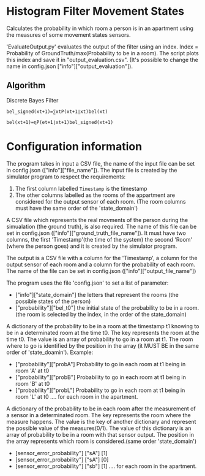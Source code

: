 # Histogram Filter Movement States

Calculates the probability in which room a person is in an apartment using the measures of some movement states sensors.

'EvaluateOutput.py' evaluates the output of the filter using an index. Index = Probability of GroundTruth/max(Probability to be in a room).
The script plots this index and save it in "output_evaluation.csv". 
(It's possible to change the name in config.json ["info"]["output_evaluation"]).


## Algorithm 

Discrete Bayes Filter

	bel_signed(xt+1)=∑xtP(xt+1∣xt)bel(xt)

	bel(xt+1)=ηP(et+1∣xt+1)bel_signed(xt+1)

# Configuration information

The program takes in input a CSV file, the name of the input file can be set in config.json (["info"]["file_name"]).
The input file is created by the simulator program to respect the requirements:

1. The first column labelled `Timestamp` is the timestamp
2. The other columns labelled as the rooms of the appartment are considered for the output sensor of each room. (The room columns must have the same order of the 'state_domain')

A CSV file which represents the real movments of the person during the simualation (the ground truth), is also required.
The name of this file can be set in config.json (["info"]["ground_truth_file_name"]).
It must have two columns, the first 'Timestamp'(the time of the system) the second 'Room' (where the person goes) and it is created by the simulator program.

The output is a CSV file with a column for the 'Timestamp', a column for the output sensor of each room and a column for the probability of each room. 
The name of the file can be set in config.json (["info"]["output_file_name"])

The program uses the file 'config.json' to set a list of parameter:
* ["info"]["state_domain"] the letters that represent the rooms (the possible states of the person)
* ["probability"]["bel_t0"] the initial state of the probability to be in a room. (the room is selected by the index, in the order of the state_domain)

A dictionary of the probability to be in a room at the timestamp t1 knowing to be in a determinated room at the time t0.
The key represents the room at the time t0. The value is an array of probability to go in a room at t1. 
The room where to go is identified by the position in the array (it MUST BE in the same order of 'state_doamin').
Example:
* ["probability"]["probA"] Probability to go in each room at t1 being in room 'A' at t0
* ["probability"]["probB"] Probability to go in each room at t1 being in room 'B' at t0
* ["probability"]["probL"] Probability to go in each room at t1 being in room 'L' at t0
   .... for each room in the apartment.

A dictionary of the probability to be in each room after the measurement of a sensor in a determinated room.
The key represents the room where the measure happens. The value is the key of another dictionary and represent the possible value of the measures(0/1).
The value of this dictionary is an array of probability to be in a room with that sensor output. The position in the array represents which room is considered.(same order 'state_domain')
* [sensor_error_probability"] ["sA"] [1]
* [sensor_error_probability"] ["sA"] [0]
* [sensor_error_probability"] ["sb"] [1]
   .... for each room in the apartment.


